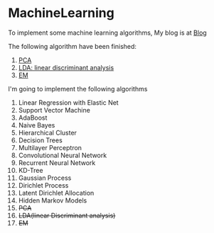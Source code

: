# MachineLearning

To implement some machine learning algorithms, My blog is at [Blog](http://xcszbdnl.github.io/)  

The following algorithm have been finished:
1. [PCA](https://github.com/xcszbdnl/MachineLearning/blob/master/PCA/pca.py)
2. [LDA: linear discriminant analysis](https://github.com/xcszbdnl/MachineLearning/blob/master/LinearDiscriminantAnalysis/lda.py)
3. [EM](https://github.com/xcszbdnl/MachineLearning/blob/master/MixtureModel/mixture.py)

I'm going to implement the following algorithms

1. Linear Regression with Elastic Net
2. Support Vector Machine
3. AdaBoost
4. Naive Bayes
5. Hierarchical Cluster
6. Decision Trees
7. Multilayer Perceptron
8. Convolutional Neural Network
9. Recurrent Neural Network
10. KD-Tree
11. Gaussian Process
12. Dirichlet Process
13. Latent Dirichlet Allocation
14. Hidden Markov Models
15. ~~PCA~~
16. ~~LDA(linear Discriminant analysis)~~
17. ~~EM~~